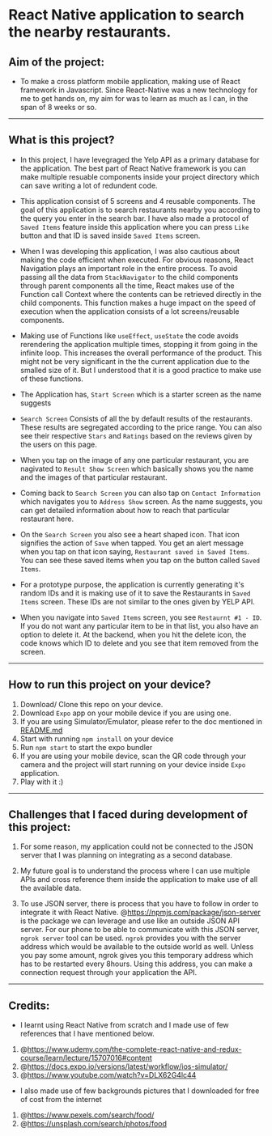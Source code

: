 # React Native application to search the nearby restaurants. 

## Aim of the project: 

- To make a cross platform mobile application, making use of React framework in Javascript. Since React-Native was a new technology for me to get hands on, my aim for was to learn as much as I can, in the span of 8 weeks or so. 

--- 

## What is this project?

- In this project, I have levegraged the Yelp API as a primary database for the application. The best part of React Native framework is you can make multiple resuable components inside your project directory which can save writing a lot of redundent code. 

- This application consist of 5 screens and 4 reusable components. The goal of this application is to search restaurants nearby you according to the query you enter in the search bar. I have also made a protocol of `Saved Items` feature inside this application where you can press `Like` button and that ID is saved inside `Saved Items` screen. 

- When I was developing this application, I was also cautious about making the code efficient when executed. For obvious reasons, React Navigation plays an important role in the entire process. To avoid passing all the data from `StackNavigator` to the child components through parent components all the time, React makes use of the Function call Context where the contents can be retrieved directly in the child components. This function makes a huge impact on the speed of execution when the application consists of a lot screens/reusable components. 

- Making use of Functions like `useEffect`, `useState` the code avoids rerendering the application multiple times, stopping it from going in the infinite loop. This increases the overall performance of the product. This might not be very significant in the the current application due to the smalled size of it. But I understood that it is a good practice to make use of these functions. 

- The Application has, `Start Screen` which is a starter screen as the name suggests
- `Search Screen` Consists of all the by default results of the restaurants. These results are segregated according to the price range. You can also see their respective `Stars` and `Ratings` based on the reviews given by the users on this page. 
- When you tap on the image of any one particular restaurant, you are nagivated to `Result Show Screen` which basically shows you the name and the images of that particular restaurant. 
- Coming back to `Search Screen` you can also tap on `Contact Information` which navigates you to `Address Show` screen. As the name suggests, you can get detailed information about how to reach that particular restaurant here. 
- On the `Search Screen` you also see a heart shaped icon. That icon signifies the action of `Save` when tapped. You get an alert message when you tap on that icon saying, `Restaurant saved in Saved Items`. You can see these saved items when you tap on the button called `Saved Items`. 
- For a prototype purpose, the application is currently generating it's random IDs and it is making use of it to save the Restaurants in `Saved Items` screen. These IDs are not similar to the ones given by YELP API. 
- When you navigate into `Saved Items` screen, you see `Restaurnt #1 - ID`. If you do not want any particular item to be in that list, you also have an option to delete it. At the backend, when you hit the delete icon, the code knows which ID to delete and you see that item removed from the screen. 

--- 

## How to run this project on your device?

1. Download/ Clone this repo on your device. 
2. Download `Expo` app on your mobile device if you are using one. 
3. If you are using Simulator/Emulator, please refer to the doc mentioned in [README.md](README.md)
2. Start with running `npm install` on your device
3. Run `npm start` to start the expo bundler
4. If you are using your mobile device, scan the QR code through your camera and the project will start running on your device inside `Expo` application.
5. Play with it :) 

--- 

## Challenges that I faced during development of this project:

1. For some reason, my application could not be connected to the JSON server that I was planning on integrating as a second database. 

2. My future goal is to understand the process where I can use multiple APIs and cross reference them inside the application to make use of all the available data. 

3. To use JSON server, there is process that you have to follow in order to integrate it with React Native. @<https://npmjs.com/package/json-server> is the package we can leverage and use like an outside JSON API server. For our phone to be able to communicate with this JSON server, `ngrok server` tool can be used. `ngrok` provides you with the server address which would be available to the outside world as well. Unless you pay some amount, ngrok gives you this temporary address which has to be restarted every 8hours. Using this address, you can make a connection request through your application the API. 

--- 

## Credits: 

- I learnt using React Native from scratch and I made use of few references that I have mentioned below. 

1. @https://www.udemy.com/the-complete-react-native-and-redux-course/learn/lecture/15707016#content
2. @<https://docs.expo.io/versions/latest/workflow/ios-simulator/>
3. @<https://www.youtube.com/watch?v=DLX62G4lc44>

- I also made use of few backgrounds pictures that I downloaded for free of cost from the internet

1. @<https://www.pexels.com/search/food/>
2. @<https://unsplash.com/search/photos/food>
